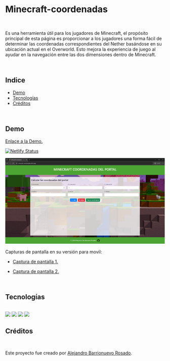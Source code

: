 # Minecraft-coordenadas

<br>

Es una herramienta útil para los jugadores de Minecraft, el propósito principal de esta página es proporcionar a los jugadores una forma fácil de determinar las coordenadas correspondientes del Nether basándose en su ubicación actual en el Overworld. Esto mejora la experiencia de juego al ayudar en la navegación entre las dos dimensiones dentro de Minecraft.

<br>

## Indice

- [Demo](#demo)
- [Tecnologías](#tecnologías)
- [Créditos](#Créditos)
<!-- - [Uso](#uso) -->

<br>

## Demo

[Enlace a la Demo.](https://minecraft-coordenadas.netlify.app/)

[![Netlify Status](https://api.netlify.com/api/v1/badges/1f9f9cda-e3e9-4f10-9be7-7ef46f51d2b0/deploy-status)](https://app.netlify.com/sites/minecraft-coordenadas/deploys)

![Captura de pantalla](/img/captura_pc.png)

Capturas de pantalla en su versión para movil: 

- [Captura de pantalla 1.](/img/captura_movil1.jpg)

- [Captura de pantalla 2.](/img/captura_movil2.jpg)

<br>

## Tecnologías

<br>
<img src="https://img.shields.io/badge/HTML5-E34F26?style=for-the-badge&logo=html5&logoColor=white">
<img src="https://img.shields.io/badge/CSS3-1572B6?style=for-the-badge&logo=css3&logoColor=white"> 
<img src="https://img.shields.io/badge/JavaScript-323330?style=for-the-badge&logo=javascript&logoColor=F7DF1E"> 
<img src="https://img.shields.io/badge/bootstrap-%238511FA.svg?style=for-the-badge&logo=bootstrap&logoColor=white"> 

<br>

## Créditos

<br>

Este proyecto fue creado por [Alejandro Barrionuevo Rosado](https://github.com/Alejandro-BR).